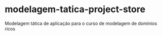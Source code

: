 # modelagem-tatica-project-store
Modelagem tática de aplicação para o curso de modelagem de domínios ricos
